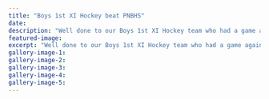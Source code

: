 ```yaml
---
title: "Boys 1st XI Hockey beat PNBHS"
date: 
description: "Well done to our Boys 1st XI Hockey team who had a game against PNBHS #1 team today, 14 August, building towards tournament week."
featured-image: 
excerpt: "Well done to our Boys 1st XI Hockey team who had a game against PNBHS #1 team today, 14 August, building towards tournament week."
gallery-image-1: 
gallery-image-2: 
gallery-image-3: 
gallery-image-4: 
gallery-image-5: 
---
```

